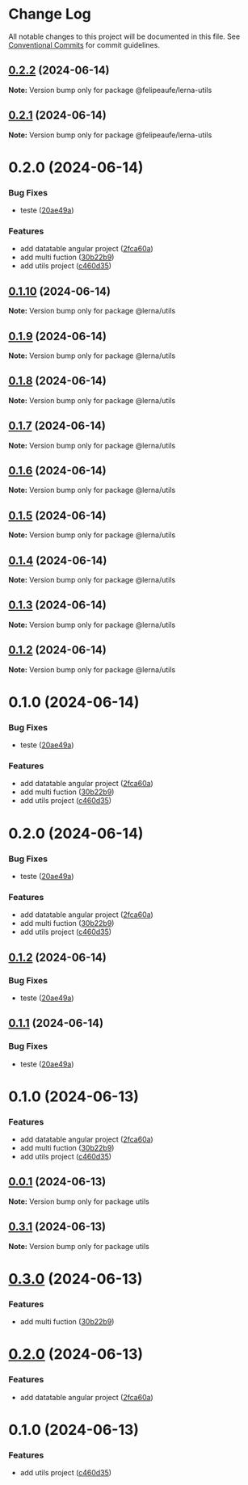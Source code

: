 # Change Log

All notable changes to this project will be documented in this file.
See [Conventional Commits](https://conventionalcommits.org) for commit guidelines.

## [0.2.2](https://github.com/felipeaufe/lerna/compare/@felipeaufe/lerna-utils@0.2.1...@felipeaufe/lerna-utils@0.2.2) (2024-06-14)

**Note:** Version bump only for package @felipeaufe/lerna-utils





## [0.2.1](https://github.com/felipeaufe/lerna/compare/@felipeaufe/lerna-utils@0.2.0...@felipeaufe/lerna-utils@0.2.1) (2024-06-14)

**Note:** Version bump only for package @felipeaufe/lerna-utils





# 0.2.0 (2024-06-14)


### Bug Fixes

* teste ([20ae49a](https://github.com/felipeaufe/lerna/commit/20ae49addd069bdaaf7ccaa76deee3393dbb6118))


### Features

* add datatable angular project ([2fca60a](https://github.com/felipeaufe/lerna/commit/2fca60a6783c5604660963fa445860661f57df02))
* add multi fuction ([30b22b9](https://github.com/felipeaufe/lerna/commit/30b22b927110f0673e122897c6b9e48326c2112b))
* add utils project ([c460d35](https://github.com/felipeaufe/lerna/commit/c460d3511be357b8612bcf69beed1c6ce6b8264d))





## [0.1.10](https://github.com/felipeaufe/lerna/compare/@lerna/utils@0.1.9...@lerna/utils@0.1.10) (2024-06-14)

**Note:** Version bump only for package @lerna/utils





## [0.1.9](https://github.com/felipeaufe/lerna/compare/@lerna/utils@0.1.8...@lerna/utils@0.1.9) (2024-06-14)

**Note:** Version bump only for package @lerna/utils





## [0.1.8](https://github.com/felipeaufe/lerna/compare/@lerna/utils@0.1.7...@lerna/utils@0.1.8) (2024-06-14)

**Note:** Version bump only for package @lerna/utils





## [0.1.7](https://github.com/felipeaufe/lerna/compare/@lerna/utils@0.1.6...@lerna/utils@0.1.7) (2024-06-14)

**Note:** Version bump only for package @lerna/utils





## [0.1.6](https://github.com/felipeaufe/lerna/compare/@lerna/utils@0.1.5...@lerna/utils@0.1.6) (2024-06-14)

**Note:** Version bump only for package @lerna/utils





## [0.1.5](https://github.com/felipeaufe/lerna/compare/@lerna/utils@0.1.4...@lerna/utils@0.1.5) (2024-06-14)

**Note:** Version bump only for package @lerna/utils





## [0.1.4](https://github.com/felipeaufe/lerna/compare/@lerna/utils@0.1.3...@lerna/utils@0.1.4) (2024-06-14)

**Note:** Version bump only for package @lerna/utils





## [0.1.3](https://github.com/felipeaufe/lerna/compare/@lerna/utils@0.1.2...@lerna/utils@0.1.3) (2024-06-14)

**Note:** Version bump only for package @lerna/utils





## [0.1.2](https://github.com/felipeaufe/lerna/compare/@lerna/utils@0.1.1...@lerna/utils@0.1.2) (2024-06-14)

**Note:** Version bump only for package @lerna/utils





# 0.1.0 (2024-06-14)


### Bug Fixes

* teste ([20ae49a](https://github.com/felipeaufe/lerna/commit/20ae49addd069bdaaf7ccaa76deee3393dbb6118))


### Features

* add datatable angular project ([2fca60a](https://github.com/felipeaufe/lerna/commit/2fca60a6783c5604660963fa445860661f57df02))
* add multi fuction ([30b22b9](https://github.com/felipeaufe/lerna/commit/30b22b927110f0673e122897c6b9e48326c2112b))
* add utils project ([c460d35](https://github.com/felipeaufe/lerna/commit/c460d3511be357b8612bcf69beed1c6ce6b8264d))





# 0.2.0 (2024-06-14)


### Bug Fixes

* teste ([20ae49a](https://github.com/felipeaufe/lerna/commit/20ae49addd069bdaaf7ccaa76deee3393dbb6118))


### Features

* add datatable angular project ([2fca60a](https://github.com/felipeaufe/lerna/commit/2fca60a6783c5604660963fa445860661f57df02))
* add multi fuction ([30b22b9](https://github.com/felipeaufe/lerna/commit/30b22b927110f0673e122897c6b9e48326c2112b))
* add utils project ([c460d35](https://github.com/felipeaufe/lerna/commit/c460d3511be357b8612bcf69beed1c6ce6b8264d))





## [0.1.2](https://github.com/felipeaufe/lerna/compare/@felipeaufe/utils@0.1.0...@felipeaufe/utils@0.1.2) (2024-06-14)


### Bug Fixes

* teste ([20ae49a](https://github.com/felipeaufe/lerna/commit/20ae49addd069bdaaf7ccaa76deee3393dbb6118))





## [0.1.1](https://github.com/felipeaufe/lerna/compare/@felipeaufe/utils@0.1.0...@felipeaufe/utils@0.1.1) (2024-06-14)


### Bug Fixes

* teste ([20ae49a](https://github.com/felipeaufe/lerna/commit/20ae49addd069bdaaf7ccaa76deee3393dbb6118))





# 0.1.0 (2024-06-13)


### Features

* add datatable angular project ([2fca60a](https://github.com/felipeaufe/lerna/commit/2fca60a6783c5604660963fa445860661f57df02))
* add multi fuction ([30b22b9](https://github.com/felipeaufe/lerna/commit/30b22b927110f0673e122897c6b9e48326c2112b))
* add utils project ([c460d35](https://github.com/felipeaufe/lerna/commit/c460d3511be357b8612bcf69beed1c6ce6b8264d))





## [0.0.1](https://github.com/felipeaufe/lerna/compare/utils@0.3.1...utils@0.0.1) (2024-06-13)

**Note:** Version bump only for package utils





## [0.3.1](https://github.com/felipeaufe/lerna/compare/utils@0.3.0...utils@0.3.1) (2024-06-13)

**Note:** Version bump only for package utils





# [0.3.0](https://github.com/felipeaufe/lerna/compare/utils@0.2.0...utils@0.3.0) (2024-06-13)


### Features

* add multi fuction ([30b22b9](https://github.com/felipeaufe/lerna/commit/30b22b927110f0673e122897c6b9e48326c2112b))





# [0.2.0](https://github.com/felipeaufe/lerna/compare/utils@0.1.0...utils@0.2.0) (2024-06-13)


### Features

* add datatable angular project ([2fca60a](https://github.com/felipeaufe/lerna/commit/2fca60a6783c5604660963fa445860661f57df02))





# 0.1.0 (2024-06-13)


### Features

* add utils project ([c460d35](https://github.com/felipeaufe/lerna/commit/c460d3511be357b8612bcf69beed1c6ce6b8264d))
